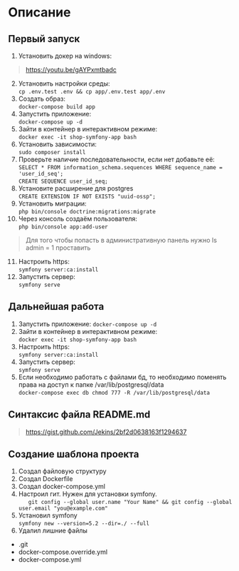 # Описание

## Первый запуск

1. Установить докер на windows:

> https://youtu.be/gAYPxmtbadc

2. Установить настройки среды:  
   `cp .env.test .env && cp app/.env.test app/.env`
3. Создать образ:  
   `docker-compose build app`
4. Запустить приложение:  
   `docker-compose up -d`
5. Зайти в контейнер в интерактивном режиме:  
   `docker exec -it shop-symfony-app bash`
6. Установить зависимости:  
   `sudo composer install`
7. Проверьте наличие последовательности, если нет добавьте её:  
   `SELECT * FROM information_schema.sequences WHERE sequence_name = 'user_id_seq';`  
   `CREATE SEQUENCE user_id_seq;`
8. Установите расширение для postgres  
   `CREATE EXTENSION IF NOT EXISTS "uuid-ossp";`
9. Установить миграции:  
   `php bin/console doctrine:migrations:migrate`
10. Через консоль создаём пользователя:  
    `php bin/console app:add-user`

> Для того чтобы попасть в административную панель нужно Is admin = 1 проставить

11. Настроить https:  
    `symfony server:ca:install`
12. Запустить сервер:  
    `symfony serve`

## Дальнейшая работа

1. Запустить приложение:
   `docker-compose up -d`
2. Зайти в контейнер в интерактивном режиме:  
   `docker exec -it shop-symfony-app bash`
3. Настроить https:  
   `symfony server:ca:install`
4. Запустить сервер:  
   `symfony serve`
5. Если необходимо работать с файлами бд, то необходимо поменять права на доступ к папке /var/lib/postgresql/data  
   `docker-compose exec db chmod 777 -R /var/lib/postgresql/data`

## Синтаксис файла README.md

> https://gist.github.com/Jekins/2bf2d0638163f1294637

## Создание шаблона проекта

1. Создал файловую структуру
2. Создал Dockerfile
3. Создал docker-compose.yml
4. Настроил гит. Нужен для установки symfony.    
   `   git config --global user.name "Your Name" &&
   git config --global user.email "you@example.com"`
5. Установил symfony  
   `symfony new --version=5.2 --dir=./ --full`
6. Удалил лишние файлы

+ .git
+ docker-compose.override.yml
+ docker-compose.yml